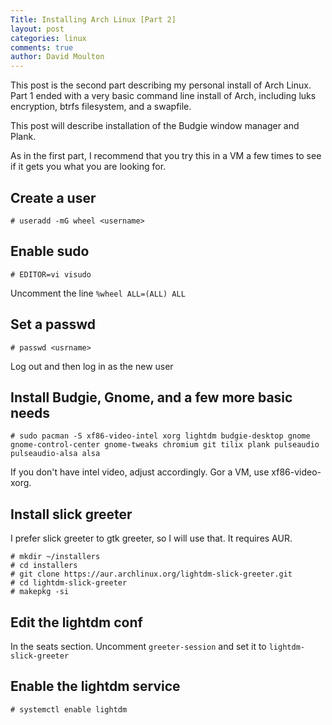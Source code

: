 ```yaml
---
Title: Installing Arch Linux [Part 2]
layout: post
categories: linux
comments: true
author: David Moulton
---
```

This post is the second part describing my personal install of Arch Linux. Part 1 ended with a very basic command line install of Arch, including luks encryption, btrfs filesystem, and a swapfile.

This post will describe installation of the Budgie window manager and Plank.

As in the first part, I recommend that you try this in a VM a few times to see if it gets you what you are looking for.

## Create a user
    # useradd -mG wheel <username>

## Enable sudo
    # EDITOR=vi visudo    

Uncomment the line `%wheel ALL=(ALL) ALL`

## Set a passwd
    # passwd <usrname>

Log out and then log in as the new user

## Install Budgie, Gnome, and a few more basic needs
    # sudo pacman -S xf86-video-intel xorg lightdm budgie-desktop gnome gnome-control-center gnome-tweaks chromium git tilix plank pulseaudio pulseaudio-alsa alsa 

If you don't have intel video, adjust accordingly. Gor a VM, use xf86-video-xorg.

## Install slick greeter
I prefer slick greeter to gtk greeter, so I will use that. It requires AUR.

    # mkdir ~/installers
    # cd installers
    # git clone https://aur.archlinux.org/lightdm-slick-greeter.git
    # cd lightdm-slick-greeter
    # makepkg -si

## Edit the lightdm conf
In the seats section. Uncomment `greeter-session` and set it to `lightdm-slick-greeter`

## Enable the lightdm service
    # systemctl enable lightdm




